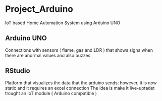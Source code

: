 # Project_Arduino
IoT based Home Automation System using Arduino UNO


## Arduino UNO
Connections with sensors ( flame, gas and LDR ) that shows signs when there are anormal values and also buzzes

## RStudio
Platform that visualizes the data that the arduino sends; however, it is now static and it requires an excel connection 
The idea is make it live-uptadet trought an IoT module ( Arduino compatible )
